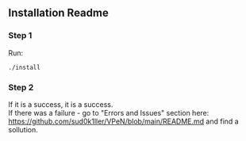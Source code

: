 ## Installation Readme

### Step 1
  Run:
  ```
  ./install
  ```
### Step 2
  If it is a success, it is a success.  
  If there was a failure - go to "Errors and Issues" section here: https://github.com/sud0k1ller/VPeN/blob/main/README.md and find a sollution.
